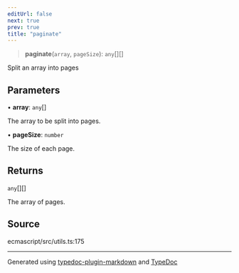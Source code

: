 ```yaml
---
editUrl: false
next: true
prev: true
title: "paginate"
---
```


> **paginate**(`array`, `pageSize`): `any`[][]

Split an array into pages

## Parameters

• **array**: `any`[]

The array to be split into pages.

• **pageSize**: `number`

The size of each page.

## Returns

`any`[][]

The array of pages.

## Source

ecmascript/src/utils.ts:175

***

Generated using [typedoc-plugin-markdown](https://www.npmjs.com/package/typedoc-plugin-markdown) and [TypeDoc](https://typedoc.org/)
